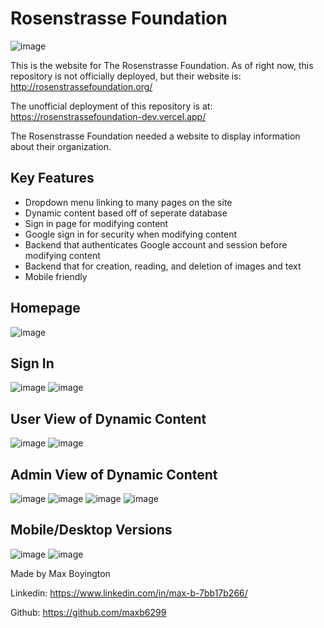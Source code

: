 # Rosenstrasse Foundation

![image](https://github.com/maxb6299/rosenstrasse-foundation/assets/126419161/671a7cc9-b2af-41fc-819b-c012772ca2c6)

This is the website for The Rosenstrasse Foundation. As of right now, this repository is not officially deployed, but their website is: http://rosenstrassefoundation.org/

The unofficial deployment of this repository is at: https://rosenstrassefoundation-dev.vercel.app/

The Rosenstrasse Foundation needed a website to display information about their organization.

## Key Features

- Dropdown menu linking to many pages on the site
- Dynamic content based off of seperate database
- Sign in page for modifying content
- Google sign in for security when modifying content
- Backend that authenticates Google account and session before modifying content
- Backend that for creation, reading, and deletion of images and text
- Mobile friendly

## Homepage

![image](https://github.com/maxb6299/rosenstrasse-foundation/assets/126419161/b072966e-acd7-4d28-9c2f-a5540b937a7b)


## Sign In
![image](https://github.com/maxb6299/rosenstrasse-foundation/assets/126419161/bbb7e3f3-11ed-4d5b-9126-62a750841fb9)
![image](https://github.com/maxb6299/rosenstrasse-foundation/assets/126419161/d59635fd-34c8-4450-b012-dd51e90b1245)

## User View of Dynamic Content

![image](https://github.com/maxb6299/rosenstrasse-foundation/assets/126419161/0977e4ec-7eaf-4f92-b120-8e784e7f878a)
![image](https://github.com/maxb6299/rosenstrasse-foundation/assets/126419161/db43984a-e6f5-4939-89ae-f326083cf64c)

## Admin View of Dynamic Content
![image](https://github.com/maxb6299/rosenstrasse-foundation/assets/126419161/8c9fb803-c594-4311-b9b6-8a9d42d9c6a5)
![image](https://github.com/maxb6299/rosenstrasse-foundation/assets/126419161/a657a871-7090-46d1-98b0-81c983ae623e)
![image](https://github.com/maxb6299/rosenstrasse-foundation/assets/126419161/212e1b6a-a56d-414e-9f6c-9d78d07600f7)
![image](https://github.com/maxb6299/rosenstrasse-foundation/assets/126419161/58477bb7-68cc-4dc7-b7b9-d059819ffec8)

## Mobile/Desktop Versions

![image](https://github.com/maxb6299/rosenstrasse-foundation/assets/126419161/34dce886-6242-427d-8bfb-63779a01bbcb)
![image](https://github.com/maxb6299/rosenstrasse-foundation/assets/126419161/edd1f4c2-2c5e-470c-8f86-4639f7bc75e2)

Made by Max Boyington

Linkedin: https://www.linkedin.com/in/max-b-7bb17b266/

Github: https://github.com/maxb6299
